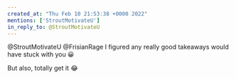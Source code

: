 ```yaml
---
created_at: "Thu Feb 10 21:53:38 +0000 2022"
mentions: ['StroutMotivateU']
in_reply_to: @StroutMotivateU
---
```


@StroutMotivateU @FrisianRage I figured any really good takeaways would have stuck with you 😀

But also, totally get it 😂